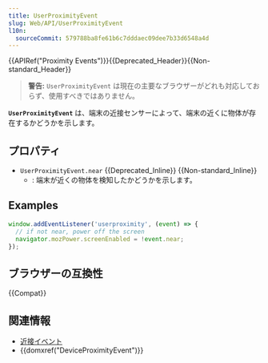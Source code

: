 ```yaml
---
title: UserProximityEvent
slug: Web/API/UserProximityEvent
l10n:
  sourceCommit: 579788ba8fe61b6c7dddaec09dee7b33d6548a4d
---
```


{{APIRef("Proximity Events")}}{{Deprecated_Header}}{{Non-standard_Header}}

> **警告:** `UserProximityEvent` は現在の主要なブラウザーがどれも対応しておらず、使用すべきではありません。

**`UserProximityEvent`** は、端末の近接センサーによって、端末の近くに物体が存在するかどうかを示します。

## プロパティ

- `UserProximityEvent.near` {{Deprecated_Inline}} {{Non-standard_Inline}}
  - : 端末が近くの物体を検知したかどうかを示します。

## Examples

```js
window.addEventListener('userproximity', (event) => {
  // if not near, power off the screen
  navigator.mozPower.screenEnabled = !event.near;
});
```

## ブラウザーの互換性

{{Compat}}

## 関連情報

- [近接イベント](/ja/docs/Web/API/Proximity_Events)
- {{domxref("DeviceProximityEvent")}}

